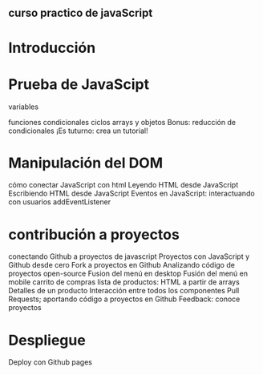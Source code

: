 ## curso practico de javaScript

# Introducción

# Prueba de JavaScipt

 variables
    
 funciones
 condicionales
 ciclos
 arrays y objetos
 Bonus: reducción de condicionales
 ¡Es tuturno: crea un tutorial!

# Manipulación del DOM

 cómo conectar JavaScript con html
 Leyendo HTML desde JavaScript
 Escribiendo HTML desde JavaScript
 Eventos en JavaScript: interactuando con usuarios
 addEventListener

# contribución a proyectos

 conectando Github a proyectos de javascript
 Proyectos con JavaScript y Github desde cero
 Fork a proyectos en Github
 Analizando código de proyectos open-source
 Fusion del menú en desktop
 Fusión del menú en mobile
 carrito de compras
 lista de productos: HTML a partir de arrays
 Detalles de un producto
 Interacción entre todos los componentes
 Pull Requests; aportando código a proyectos en Github
 Feedback: conoce proyectos

# Despliegue

 Deploy con Github pages
